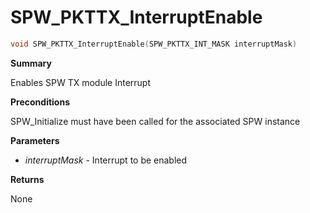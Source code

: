 # SPW_PKTTX_InterruptEnable

```c
void SPW_PKTTX_InterruptEnable(SPW_PKTTX_INT_MASK interruptMask)
```

**Summary**

Enables SPW TX module Interrupt

**Preconditions**

SPW_Initialize must have been called for the associated SPW instance

**Parameters**

* *interruptMask* - Interrupt to be enabled

**Returns**

None
